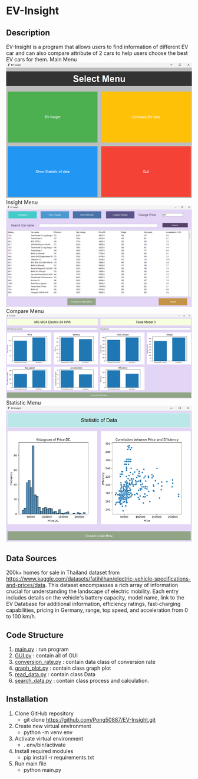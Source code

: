 # EV-Insight

## Description
EV-Insight is a program that allows users to find information of 
different EV car and can also compare attribute of 2 cars to help users 
choose the best EV cars for them.
Main Menu
![Main_Menu](screenshots/main_menu.png)
Insight Menu
![Insight_Menu](screenshots/insight_menu.png)
Compare Menu
![Compare_Menu](screenshots/compare_menu.png)
Statistic Menu
![Statistic_Menu](screenshots/stat_menu.png)


## Data Sources
200k+ homes for sale in Thailand dataset from https://www.kaggle.com/datasets/fatihilhan/electric-vehicle-specifications-and-prices/data.
This dataset encompasses a rich array of information crucial for understanding 
the landscape of electric mobility. Each entry includes details on the 
vehicle's battery capacity, model name, link to the EV Database for additional 
information, efficiency ratings, fast-charging capabilities, pricing in 
Germany, range, top speed, and acceleration from 0 to 100 km/h.

## Code Structure
1. [main.py](main.py) : run program
2. [GUI.py](GUI.py) : contain all of GUI
3. [conversion_rate.py](conversion_rate.py) : contain data class of conversion rate
4. [graph_plot.py](graph_plot.py) : contain class graph plot
5. [read_data.py](read_data.py) : contain class Data
6. [search_data.py](search_data.py) : contain class process and calculation.

## Installation
1. Clone GitHub repository 
   - git clone https://github.com/Pong50887/EV-Insight.git
2. Create new virtual environment
   - python -m venv env
3. Activate virtual environment
   - . env/bin/activate
4. Install required modules
   - pip install -r requirements.txt
5. Run main file
   - python main.py



